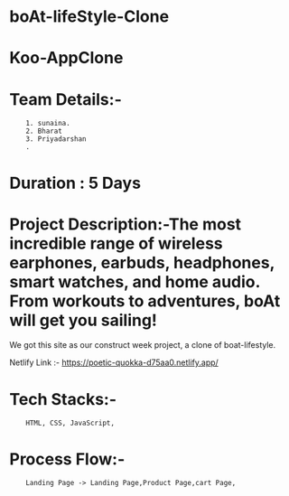 # boAt-lifeStyle-Clone
# Koo-AppClone

# Team Details:-
        1. sunaina.
        2. Bharat
        3. Priyadarshan
        .
   
# Duration : 5 Days

# Project Description:-The most incredible range of wireless earphones, earbuds, headphones, smart watches, and home audio. From workouts to adventures, boAt will get you sailing!


We got this site as our construct week project, a clone of boat-lifestyle.
  
  
  Netlify Link :- https://poetic-quokka-d75aa0.netlify.app/
  
  
# Tech Stacks:- 
        HTML, CSS, JavaScript,
        
# Process Flow:-
        Landing Page -> Landing Page,Product Page,cart Page,
        

